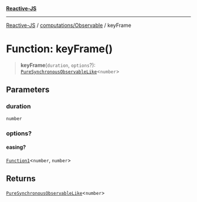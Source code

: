 [**Reactive-JS**](../../../README.md)

***

[Reactive-JS](../../../README.md) / [computations/Observable](../README.md) / keyFrame

# Function: keyFrame()

> **keyFrame**(`duration`, `options`?): [`PureSynchronousObservableLike`](../../interfaces/PureSynchronousObservableLike.md)\<`number`\>

## Parameters

### duration

`number`

### options?

#### easing?

[`Function1`](../../../functions/type-aliases/Function1.md)\<`number`, `number`\>

## Returns

[`PureSynchronousObservableLike`](../../interfaces/PureSynchronousObservableLike.md)\<`number`\>
